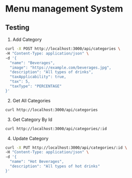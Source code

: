 # Menu management System

## Testing

1. Add Category

```bash
curl -X POST http://localhost:3000/api/categories \
-H "Content-Type: application/json" \
-d '{
  "name": "Beverages",
  "image": "https://example.com/beverages.jpg",
  "description": "All types of drinks",
  "taxApplicability": true,
  "tax": 5,
  "taxType": "PERCENTAGE"
}'
```

2. Get All Categories

```bash
curl http://localhost:3000/api/categories
```

3. Get Category By Id

```bash
curl http://localhost:3000/api/categories/:id
```

4. Update Category

```bash
curl -X PUT http://localhost:3000/api/categories/:id \
-H "Content-Type: application/json" \
-d '{
  "name": "Hot Beverages",
  "description": "All types of hot drinks"
}'
```
